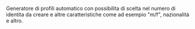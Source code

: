Generatore di profili automatico con possibilita di scelta nel numero di identita da creare e altre caratteristiche come ad esempio "m/f", nazionalità e altro.
